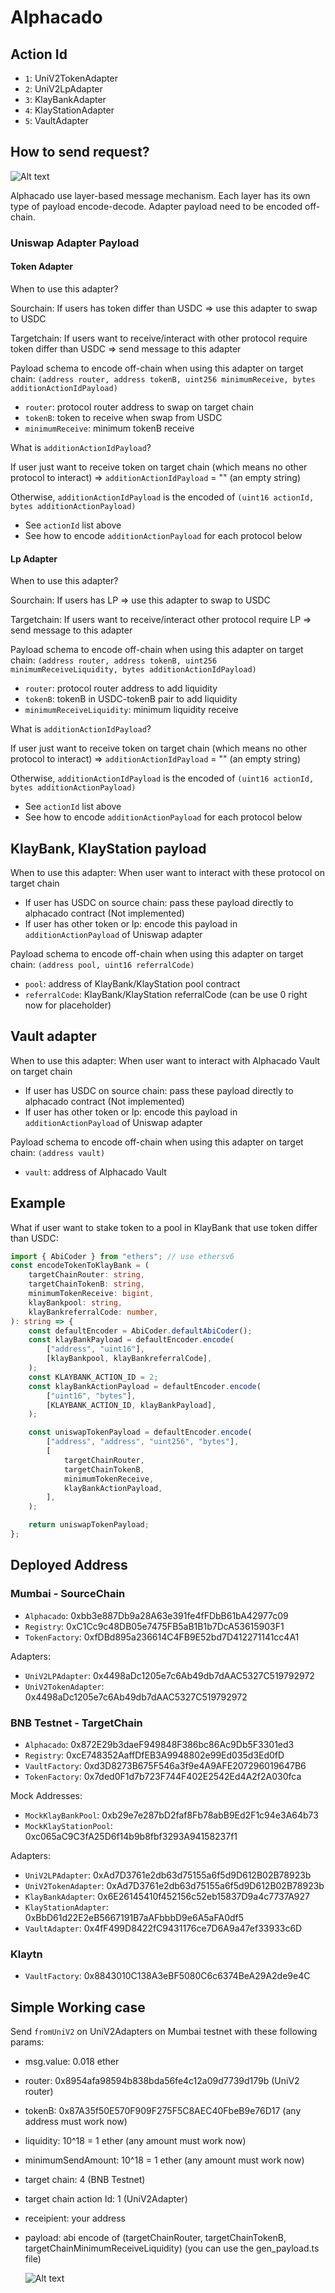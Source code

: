 # Alphacado

## Action Id

-   `1`: UniV2TokenAdapter
-   `2`: UniV2LpAdapter
-   `3`: KlayBankAdapter
-   `4`: KlayStationAdapter
-   `5`: VaultAdapter

## How to send request?

![Alt text](public/layer-based-image.png)

Alphacado use layer-based message mechanism. Each layer has its own type of payload encode-decode. Adapter payload need to be encoded off-chain.

### Uniswap Adapter Payload

#### Token Adapter

When to use this adapter?

Sourchain:
If users has token differ than USDC => use this adapter to swap to USDC

Targetchain:
If users want to receive/interact with other protocol require token differ than USDC => send message to this adapter

Payload schema to encode off-chain when using this adapter on target chain:
`(address router, address tokenB, uint256 minimumReceive, bytes additionActionIdPayload)`

-   `router`: protocol router address to swap on target chain
-   `tokenB`: token to receive when swap from USDC
-   `minimumReceive`: minimum tokenB receive

What is `additionActionIdPayload`?

If user just want to receive token on target chain (which means no other protocol to interact) => `additionActionIdPayload` = "" (an empty string)

Otherwise, `additionActionIdPayload` is the encoded of `(uint16 actionId, bytes additionActionPayload)`

-   See `actionId` list above
-   See how to encode `additionActionPayload` for each protocol below

#### Lp Adapter

When to use this adapter?

Sourchain:
If users has LP => use this adapter to swap to USDC

Targetchain:
If users want to receive/interact other protocol require LP => send message to this adapter

Payload schema to encode off-chain when using this adapter on target chain:
`(address router, address tokenB, uint256 minimumReceiveLiquidity, bytes additionActionIdPayload)`

-   `router`: protocol router address to add liquidity
-   `tokenB`: tokenB in USDC-tokenB pair to add liquidity
-   `minimumReceiveLiquidity`: minimum liquidity receive

What is `additionActionIdPayload`?

If user just want to receive token on target chain (which means no other protocol to interact) => `additionActionIdPayload` = "" (an empty string)

Otherwise, `additionActionIdPayload` is the encoded of `(uint16 actionId, bytes additionActionPayload)`

-   See `actionId` list above
-   See how to encode `additionActionPayload` for each protocol below

## KlayBank, KlayStation payload

When to use this adapter: When user want to interact with these protocol on target chain

-   If user has USDC on source chain: pass these payload directly to alphacado contract (Not implemented)
-   If user has other token or lp: encode this payload in `additionActionPayload` of Uniswap adapter

Payload schema to encode off-chain when using this adapter on target chain:
`(address pool, uint16 referralCode) `

-   `pool`: address of KlayBank/KlayStation pool contract
-   `referralCode`: KlayBank/KlayStation referralCode (can be use 0 right now for placeholder)

## Vault adapter

When to use this adapter: When user want to interact with Alphacado Vault on target chain

-   If user has USDC on source chain: pass these payload directly to alphacado contract (Not implemented)
-   If user has other token or lp: encode this payload in `additionActionPayload` of Uniswap adapter

Payload schema to encode off-chain when using this adapter on target chain:
`(address vault)`

-   `vault`: address of Alphacado Vault

## Example

What if user want to stake token to a pool in KlayBank that use token differ than USDC:

```typescript
import { AbiCoder } from "ethers"; // use ethersv6
const encodeTokenToKlayBank = (
    targetChainRouter: string,
    targetChainTokenB: string,
    minimumTokenReceive: bigint,
    klayBankpool: string,
    klayBankreferralCode: number,
): string => {
    const defaultEncoder = AbiCoder.defaultAbiCoder();
    const klayBankPayload = defaultEncoder.encode(
        ["address", "uint16"],
        [klayBankpool, klayBankreferralCode],
    );
    const KLAYBANK_ACTION_ID = 2;
    const klayBankActionPayload = defaultEncoder.encode(
        ["uint16", "bytes"],
        [KLAYBANK_ACTION_ID, klayBankPayload],
    );

    const uniswapTokenPayload = defaultEncoder.encode(
        ["address", "address", "uint256", "bytes"],
        [
            targetChainRouter,
            targetChainTokenB,
            minimumTokenReceive,
            klayBankActionPayload,
        ],
    );

    return uniswapTokenPayload;
};
```

## Deployed Address

### Mumbai - SourceChain

-   `Alphacado`: 0xbb3e887Db9a28A63e391fe4fFDbB61bA42977c09
-   `Registry`: 0xC1Cc9c48DB05e7475FB5aB1B1b7DcA53615903F1
-   `TokenFactory`:
    0xfDBd895a236614C4FB9E52bd7D412271141cc4A1

Adapters:

-   `UniV2LPAdapter`: 0x4498aDc1205e7c6Ab49db7dAAC5327C519792972
-   `UniV2TokenAdapter`:
    0x4498aDc1205e7c6Ab49db7dAAC5327C519792972

### BNB Testnet - TargetChain

-   `Alphacado`: 0x872E29b3daeF949848F386bc86Ac9Db5F3301ed3
-   `Registry`: 0xcE748352AaffDfEB3A9948802e99Ed035d3Ed0fD
-   `VaultFactory`: 0xd3D8273B675F546a3f9e4A9AFE207296019647B6
-   `TokenFactory`: 0x7ded0F1d7b723F744F402E2542Ed4A2f2A030fca

Mock Addresses:

-   `MockKlayBankPool`: 0xb29e7e287bD2faf8Fb78abB9Ed2F1c94e3A64b73
-   `MockKlayStationPool`:
    0xc065aC9C3fA25D6f14b9b8fbf3293A94158237f1

Adapters:

-   `UniV2LPAdapter`: 0xAd7D3761e2db63d75155a6f5d9D612B02B78923b
-   `UniV2TokenAdapter`:
    0xAd7D3761e2db63d75155a6f5d9D612B02B78923b
-   `KlayBankAdapter`:
    0x6E26145410f452156c52eb15837D9a4c7737A927
-   `KlayStationAdapter`: 0xBbD61d22E2eB5667191B7aAFbbbD9e6A5aFA0df5
-   `VaultAdapter`: 0x4fF499D8422fC9431176ce7D6A9a47ef33933c6D

### Klaytn

-   `VaultFactory`: 0x8843010C138A3eBF5080C6c6374BeA29A2de9e4C

## Simple Working case

Send `fromUniV2` on UniV2Adapters on Mumbai testnet with these following params:

-   msg.value: 0.018 ether
-   router: 0x8954afa98594b838bda56fe4c12a09d7739d179b (UniV2 router)
-   tokenB: 0x87A35f50E570F909F275F5C8AEC40FbeB9e76D17 (any address must work now)
-   liquidity: 10^18 = 1 ether (any amount must work now)
-   minimumSendAmount: 10^18 = 1 ether (any amount must work now)
-   target chain: 4 (BNB Testnet)
-   target chain action Id: 1 (UniV2Adapter)
-   receipient: your address
-   payload: abi encode of (targetChainRouter, targetChainTokenB, targetChainMinimumReceiveLiquidity) (you can use the gen_payload.ts file)

    ![Alt text](public/image.png)
